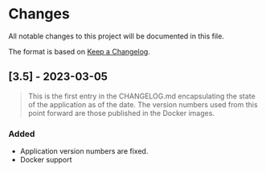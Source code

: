 # Changes

All notable changes to this project will be documented in this file.

The format is based on [Keep a Changelog](https://keepachangelog.com/en/1.1.0/).

## [3.5] - 2023-03-05

> This is the first entry in the CHANGELOG.md encapsulating the state of the application as of the
> date. The version numbers used from this point forward are those published in the Docker images.

### Added

- Application version numbers are fixed.
- Docker support
